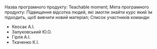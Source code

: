 Назва програмного продукту: Teachable moment;
Мета програмного продукту: Підвищення відcотка людей, які змогли знайти курс який їм підходить, щоб вивчити новий матеріал;
Список участників команди:
- Кеосак А.І.
- Залуковський Ю.О.
- Гірля А.І.
- Ткаченко К.І.

